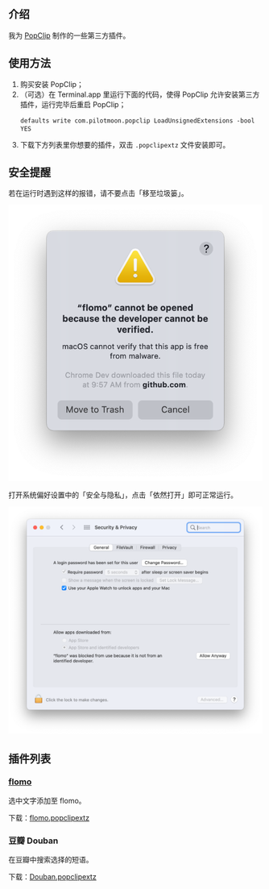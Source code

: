 ## 介绍

我为 [PopClip](http://pilotmoon.com/popclip/) 制作的一些第三方插件。  

## 使用方法  

1. 购买安装 PopClip；
2. （可选）在 Terminal.app 里运行下面的代码，使得 PopClip 允许安装第三方插件，运行完毕后重启 PopClip；
    ```
    defaults write com.pilotmoon.popclip LoadUnsignedExtensions -bool YES
    ```
3. 下载下方列表里你想要的插件，双击 `.popclipextz` 文件安装即可。

## 安全提醒

若在运行时遇到这样的报错，请不要点击「移至垃圾篓」。

![](assets/security-1.png)

打开系统偏好设置中的「安全与隐私」，点击「依然打开」即可正常运行。

![](assets/security-2.png)

## 插件列表

### [flomo](https://flomoapp.com/)

选中文字添加至 flomo。

下载：[flomo.popclipextz](https://github.com/geekdada/PopClip-Extensions/blob/master/Downloads/flomo.popclipextz?raw=true)

### 豆瓣 Douban

在豆瓣中搜索选择的短语。

下载：[Douban.popclipextz](https://github.com/geekdada/PopClip-Extensions/blob/master/Downloads/Douban.popclipextz?raw=true)
